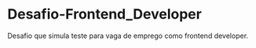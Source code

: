 # Desafio-Frontend_Developer
Desafio que simula teste para vaga de emprego como frontend developer.
